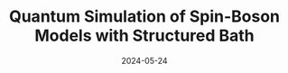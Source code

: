 ---
title: "Quantum Simulation of Spin-Boson Models with Structured Bath"
collection: publications
permalink: /publication/2024-05-24-SpinBoson
excerpt: "We simulate the spin-boson model, a paradigmatic model of non-Markovian open quantum systems, using the motional modes of trapped ions. The dissipative behavior of the dynamics is captured by applying randomness to the control parameters."
date: 2024-05-24
authors: 'K. Sun, <b>MK</b>, H. Nuomin, G. Schwartz, D.N. Beratan, K.R. Brown, and J. Kim'
arXiv: 'arXiv:2405.14624'
arXivurl: 'https://arxiv.org/abs/2405.14624'
highlight: True
---